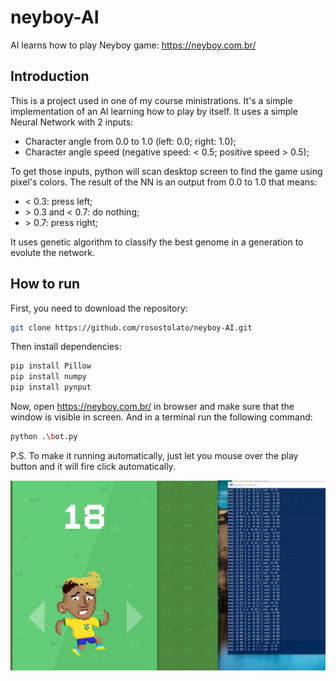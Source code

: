 # neyboy-AI

AI learns how to play Neyboy game: <https://neyboy.com.br/>

## Introduction

This is a project used in one of my course ministrations. It's a simple implementation of an AI learning how to play by itself.
It uses a simple Neural Network with 2 inputs:

* Character angle from 0.0 to 1.0 (left: 0.0; right: 1.0);
* Character angle speed (negative speed: < 0.5; positive speed > 0.5);

To get those inputs, python will scan desktop screen to find the game using pixel's colors.
The result of the NN is an output from 0.0 to 1.0 that means:

* < 0.3: press left;
* \> 0.3 and < 0.7: do nothing;
* \> 0.7: press right;

It uses genetic algorithm to classify the best genome in a generation to evolute the network.

## How to run

First, you need to download the repository:

```bash
git clone https://github.com/rosostolato/neyboy-AI.git
```

Then install dependencies:

```bash
pip install Pillow
pip install numpy
pip install pynput
```

Now, open <https://neyboy.com.br/> in browser and make sure that the window is visible in screen.
And in a terminal run the following command:

```bash
python .\bot.py
```

P.S. To make it running automatically, just let you mouse over the play button and it will fire click automatically.

![screenshot](./screenshot.png)
